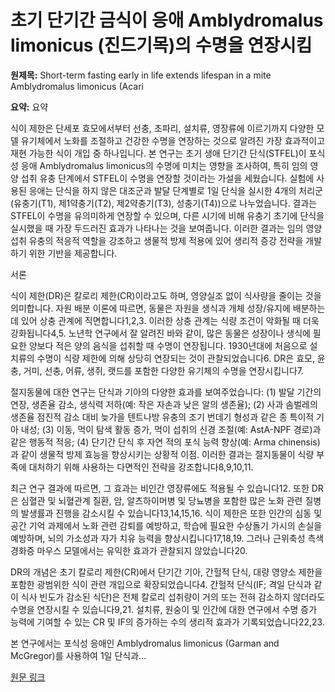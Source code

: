 # 초기 단기간 금식이 응애 Amblydromalus limonicus (진드기목)의 수명을 연장시킴

**원제목:** Short-term fasting early in life extends lifespan in a mite Amblydromalus limonicus (Acari

**요약:** 요약

식이 제한은 단세포 효모에서부터 선충, 초파리, 설치류, 영장류에 이르기까지 다양한 모델 유기체에서 노화를 조절하고 건강한 수명을 연장하는 것으로 알려진 가장 효과적이고 재현 가능한 식이 개입 중 하나입니다. 본 연구는 초기 생애 단기간 단식(STFEL)이 포식성 응애 Amblydromalus limonicus의 수명에 미치는 영향을 조사하여, 특히 임의 영양 섭취 유충 단계에서 STFEL이 수명을 연장할 것이라는 가설을 세웠습니다. 실험에 사용된 응애는 단식을 하지 않은 대조군과 발달 단계별로 1일 단식을 실시한 4개의 처리군(유충기(T1), 제1약충기(T2), 제2약충기(T3), 성충기(T4))으로 나누었습니다. 결과는 STFEL이 수명을 유의미하게 연장할 수 있으며, 다른 시기에 비해 유충기 초기에 단식을 실시했을 때 가장 두드러진 효과가 나타나는 것을 보여줍니다. 이러한 결과는 임의 영양 섭취 유충의 적응적 역할을 강조하고 생물적 방제 적용에 있어 생리적 증강 전략을 개발하기 위한 기반을 제공합니다.

서론

식이 제한(DR)은 칼로리 제한(CR)이라고도 하며, 영양실조 없이 식사량을 줄이는 것을 의미합니다. 자원 배분 이론에 따르면, 동물은 자원을 생식과 개체 성장/유지에 배분하는 데 있어 상충 관계에 직면합니다1,2,3. 이러한 상충 관계는 식량 조건이 악화될 때 더욱 강화됩니다4,5. 노년학 연구에서 잘 알려진 바와 같이, 많은 동물은 성장이나 생식에 필요한 양보다 적은 양의 음식을 섭취할 때 수명이 연장됩니다. 1930년대에 처음으로 설치류의 수명이 식량 제한에 의해 상당히 연장되는 것이 관찰되었습니다6. DR은 효모, 윤충, 거미, 선충, 어류, 생쥐, 랫드를 포함한 다양한 유기체의 수명을 연장시킵니다7.

절지동물에 대한 연구는 단식과 기아의 다양한 효과를 보여주었습니다: (1) 발달 기간의 연장, 생존율 감소, 생식력 저하(예: 작은 자손과 낮은 알의 생존율); (2) 사과 솜벌레의 생존율 점진적 감소 대비 늦가을 텐트나방 유충의 조기 번데기 형성과 같은 종 특이적 기아 내성; (3) 이동, 먹이 탐색 활동 증가, 먹이 섭취의 신경 조절(예: AstA-NPF 경로)과 같은 행동적 적응; (4) 단기간 단식 후 자연 적의 포식 능력 향상(예: Arma chinensis)과 같이 생물적 방제 효능을 향상시키는 상황적 이점. 이러한 결과는 절지동물이 식량 부족에 대처하기 위해 사용하는 다면적인 전략을 강조합니다8,9,10,11.

최근 연구 결과에 따르면, 그 효과는 비인간 영장류에도 적용될 수 있습니다12. 또한 DR은 심혈관 및 뇌혈관계 질환, 암, 알츠하이머병 및 당뇨병을 포함한 많은 노화 관련 질병의 발생률과 진행을 감소시킬 수 있습니다13,14,15,16. 식이 제한은 또한 인간의 심동 및 공간 기억 과제에서 노화 관련 감퇴를 예방하고, 학습에 필요한 수상돌기 가시의 손실을 예방하며, 뇌의 가소성과 자가 치유 능력을 향상시킵니다17,18,19. 그러나 근위축성 측색 경화증 마우스 모델에서는 유익한 효과가 관찰되지 않았습니다20.

DR의 개념은 초기 칼로리 제한(CR)에서 단기간 기아, 간헐적 단식, 대량 영양소 제한을 포함한 광범위한 식이 관련 개입으로 확장되었습니다4. 간헐적 단식(IF; 격일 단식과 같이 식사 빈도가 감소된 식단)은 전체 칼로리 섭취량이 거의 또는 전혀 감소하지 않더라도 수명을 연장시킬 수 있습니다9,21. 설치류, 원숭이 및 인간에 대한 연구에서 수명 증가 능력에 기여할 수 있는 CR 및 IF의 증가하는 수의 생리적 효과가 기록되었습니다22,23.

본 연구에서는 포식성 응애인 Amblydromalus limonicus (Garman and McGregor)를 사용하여 1일 단식과…

[원문 링크](https://www.nature.com/articles/s41598-025-12152-x)
